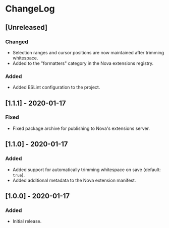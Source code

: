 # ChangeLog

## [Unreleased]

### Changed

- Selection ranges and cursor positions are now maintained after trimming
  whitespace.
- Added to the "formatters" category in the Nova extensions registry.

### Added

- Added ESLint configuration to the project.

## [1.1.1] - 2020-01-17

### Fixed

- Fixed package archive for publishing to Nova's extensions server.

## [1.1.0] - 2020-01-17

### Added

- Added support for automatically trimming whitespace on save (default: `true`).
- Added additional metadata to the Nova extension manifest.

## [1.0.0] - 2020-01-17

### Added

- Initial release.
